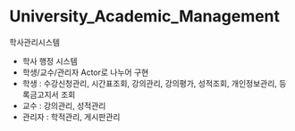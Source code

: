 # University_Academic_Management
학사관리시스템


  - 학사 행정 시스템
  - 학생/교수/관리자 Actor로 나누어 구현
  - 학생 : 수강신청관리, 시간표조회, 강의관리, 강의평가, 성적조회, 개인정보관리, 등록금고지서 조회
  - 교수 : 강의관리, 성적관리
  - 관리자 : 학적관리, 게시판관리
